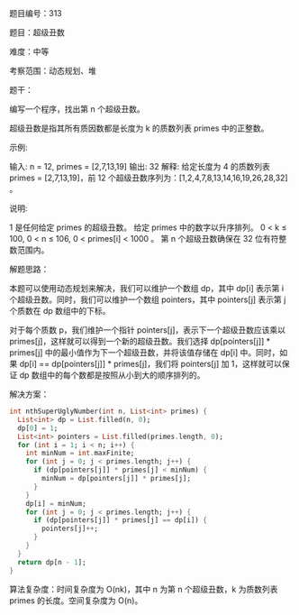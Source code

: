题目编号：313

题目：超级丑数

难度：中等

考察范围：动态规划、堆

题干：

编写一个程序，找出第 n 个超级丑数。

超级丑数是指其所有质因数都是长度为 k 的质数列表 primes 中的正整数。

示例:

输入: n = 12, primes = [2,7,13,19]
输出: 32 
解释: 给定长度为 4 的质数列表 primes = [2,7,13,19]，前 12 个超级丑数序列为：[1,2,4,7,8,13,14,16,19,26,28,32] 。

说明:

1 是任何给定 primes 的超级丑数。
 给定 primes 中的数字以升序排列。
0 < k ≤ 100, 0 < n ≤ 106, 0 < primes[i] < 1000 。
第 n 个超级丑数确保在 32 位有符整数范围内。

解题思路：

本题可以使用动态规划来解决，我们可以维护一个数组 dp，其中 dp[i] 表示第 i 个超级丑数。同时，我们可以维护一个数组 pointers，其中 pointers[j] 表示第 j 个质数在 dp 数组中的下标。

对于每个质数 p，我们维护一个指针 pointers[j]，表示下一个超级丑数应该乘以 primes[j]，这样就可以得到一个新的超级丑数。我们选择 dp[pointers[j]] * primes[j] 中的最小值作为下一个超级丑数，并将该值存储在 dp[i] 中。同时，如果 dp[i] == dp[pointers[j]] * primes[j]，我们将 pointers[j] 加 1，这样就可以保证 dp 数组中的每个数都是按照从小到大的顺序排列的。

解决方案：

```dart
int nthSuperUglyNumber(int n, List<int> primes) {
  List<int> dp = List.filled(n, 0);
  dp[0] = 1;
  List<int> pointers = List.filled(primes.length, 0);
  for (int i = 1; i < n; i++) {
    int minNum = int.maxFinite;
    for (int j = 0; j < primes.length; j++) {
      if (dp[pointers[j]] * primes[j] < minNum) {
        minNum = dp[pointers[j]] * primes[j];
      }
    }
    dp[i] = minNum;
    for (int j = 0; j < primes.length; j++) {
      if (dp[pointers[j]] * primes[j] == dp[i]) {
        pointers[j]++;
      }
    }
  }
  return dp[n - 1];
}
```

算法复杂度：时间复杂度为 O(nk)，其中 n 为第 n 个超级丑数，k 为质数列表 primes 的长度。空间复杂度为 O(n)。